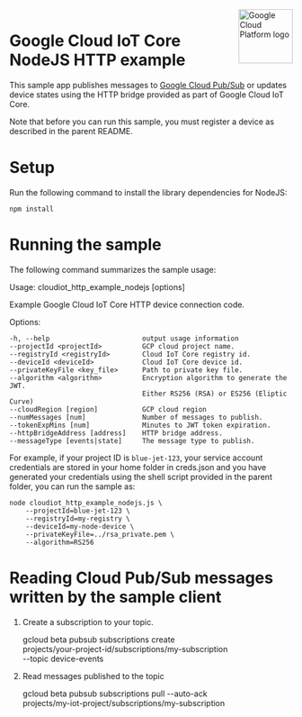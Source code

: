 <img src="https://avatars2.githubusercontent.com/u/2810941?v=3&s=96" alt="Google Cloud Platform logo" title="Google Cloud Platform" align="right" height="96" width="96"/>

# Google Cloud IoT Core NodeJS HTTP example

This sample app publishes messages to [Google Cloud Pub/Sub](pubsub) or updates
device states using the HTTP bridge provided as part of Google Cloud IoT Core.

Note that before you can run this sample, you must register a device as
described in the parent README.

[pubsub]: https://cloud.google.com/pubsub/docs
# Setup

Run the following command to install the library dependencies for NodeJS:

    npm install

# Running the sample

The following command summarizes the sample usage:

Usage: cloudiot_http_example_nodejs [options]

Example Google Cloud IoT Core HTTP device connection code.

Options:

    -h, --help                       output usage information
    --projectId <projectId>          GCP cloud project name.
    --registryId <registryId>        Cloud IoT Core registry id.
    --deviceId <deviceId>            Cloud IoT Core device id.
    --privateKeyFile <key_file>      Path to private key file.
    --algorithm <algorithm>          Encryption algorithm to generate the JWT.
                                     Either RS256 (RSA) or ES256 (Eliptic Curve)
    --cloudRegion [region]           GCP cloud region
    --numMessages [num]              Number of messages to publish.
    --tokenExpMins [num]             Minutes to JWT token expiration.
    --httpBridgeAddress [address]    HTTP bridge address.
    --messageType [events|state]     The message type to publish.

For example, if your project ID is `blue-jet-123`, your service account
credentials are stored in your home folder in creds.json and you have generated
your credentials using the shell script provided in the parent folder, you can
run the sample as:

    node cloudiot_http_example_nodejs.js \
        --projectId=blue-jet-123 \
        --registryId=my-registry \
        --deviceId=my-node-device \
        --privateKeyFile=../rsa_private.pem \
        --algorithm=RS256

# Reading Cloud Pub/Sub messages written by the sample client

1.  Create a subscription to your topic.

    gcloud beta pubsub subscriptions create \
    projects/your-project-id/subscriptions/my-subscription \
    --topic device-events

2.  Read messages published to the topic

    gcloud beta pubsub subscriptions pull --auto-ack \
    projects/my-iot-project/subscriptions/my-subscription
